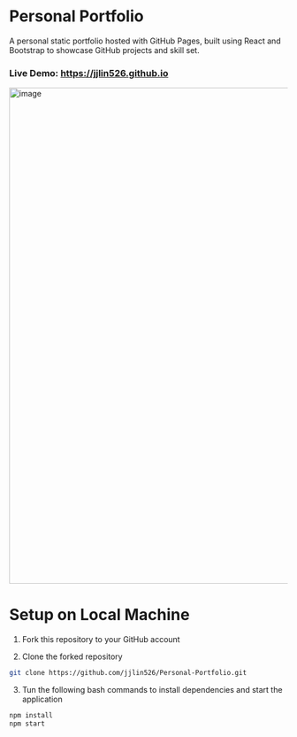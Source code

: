 # Personal Portfolio

A personal static portfolio hosted with GitHub Pages, built using React and Bootstrap to showcase GitHub projects and skill set.

### Live Demo: https://jjlin526.github.io    

[<img width="896" alt="image" src="https://user-images.githubusercontent.com/114364831/209450180-dfe7e167-9ca8-4744-b73a-e35ebdf178bd.png">](https://jjlin526.github.io/)

# Setup on Local Machine

1. Fork this repository to your GitHub account

2. Clone the forked repository
```bash
git clone https://github.com/jjlin526/Personal-Portfolio.git
```
3. Tun the following bash commands to install dependencies and start the application
```bash
npm install  
npm start
```

